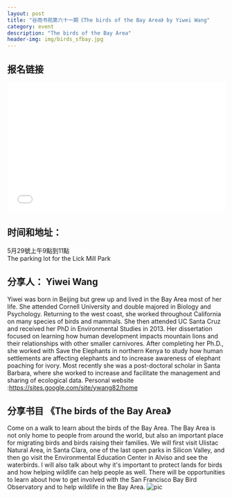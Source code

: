 ```yaml
---
layout: post
title: "谷雨书苑第六十一期《The birds of the Bay Area》 by Yiwei Wang"
category: event
description: "The birds of the Bay Area"
header-img: img/birds_sfbay.jpg
---
```

## 报名链接
<div style="width:100%; text-align:left;" ><iframe  src="//eventbrite.com/tickets-external?eid=25690846012&ref=etckt" frameborder="0" height="300" width="100%" vspace="0" hspace="0" marginheight="5" marginwidth="5" scrolling="auto" allowtransparency="true"></iframe></div>

## 时间和地址：

5月29號上午9點到11點  
The parking lot for the Lick Mill Park 

## 分享人： Yiwei Wang
Yiwei was born in Beijing but grew up and lived in the Bay Area most of her life. She attended Cornell University and double majored in Biology and Psychology. Returning to the west coast, she worked throughout California on many species of birds and mammals. She then attended UC Santa Cruz and received her PhD in Environmental Studies in 2013. Her dissertation focused on learning how human development impacts mountain lions and their relationships with other smaller carnivores. After completing her Ph.D., she worked with Save the Elephants in northern Kenya to study how human settlements are affecting elephants and to increase awareness of elephant poaching for ivory. Most recently she was a post-doctoral scholar in Santa Barbara, where she worked to increase and facilitate the management and sharing of ecological data. Personal website :https://sites.google.com/site/ywang82/home

## 分享书目 《The birds of the Bay Area》

Come on a walk to learn about the birds of the Bay Area. The Bay Area is not only home to people from around the world, but also an important place for migrating birds and birds raising their families. We will first visit Ulistac Natural Area, in Santa Clara, one of the last open parks in Silicon Valley, and then go visit the Environmental Education Center in Alviso and see the waterbirds. I will also talk about why it's important to protect lands for birds and how helping wildlife can help people as well. There will be opportunities to learn about how to get involved with the San Francisco Bay Bird Observatory and to help wildlife in the Bay Area.
![pic](http://www.valleyrain.org/img/birds_sfbay.jpg)
